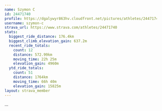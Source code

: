 ```yaml
---
name: Szymon C
id: 24471740
profile: https://dgalywyr863hv.cloudfront.net/pictures/athletes/24471740/7213253/2/large.jpg
username: szymon-c
strava_url: https://www.strava.com/athletes/24471740
stats:
  biggest_ride_distance: 176.4km
  biggest_climb_elevation_gain: 637.2m
  recent_ride_totals:
    count: 12
    distance: 572.99km
    moving_time: 22h 25m
    elevation_gain: 4960m
  ytd_ride_totals:
    count: 51
    distance: 1764km
    moving_time: 66h 40m
    elevation_gain: 15825m
layout: strava_member
--- 
```

...

